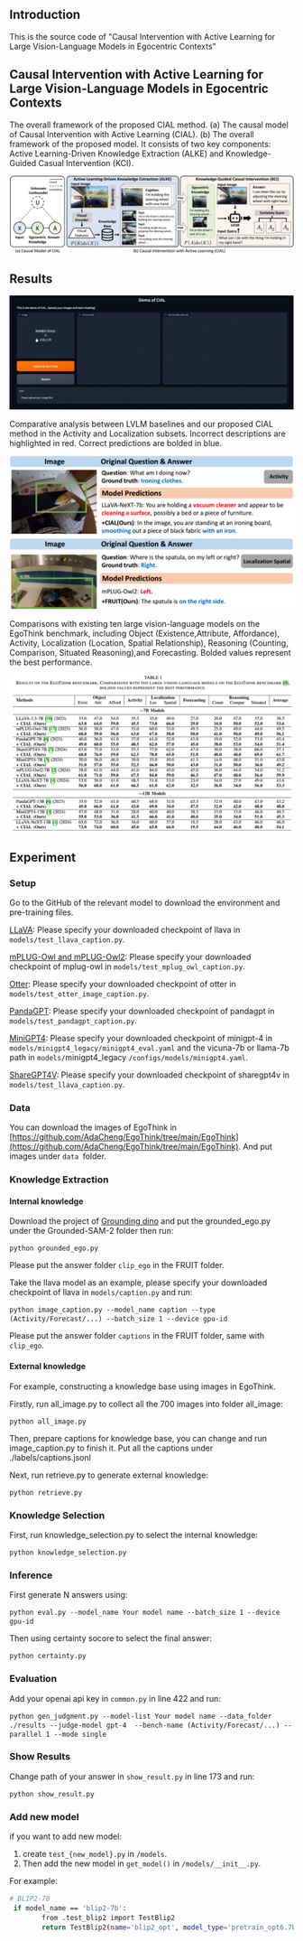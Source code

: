 ## Introduction

This is the source code of "Causal Intervention with Active Learning for Large Vision-Language Models in Egocentric Contexts"

## Causal Intervention with Active Learning for Large Vision-Language Models in Egocentric Contexts

The overall framework of the proposed CIAL method. (a) The causal model of Causal Intervention with Active Learning (CIAL). (b) The overall framework of the proposed model. It consists of two key components: Active Learning-Driven Knowledge Extraction (ALKE) and Knowledge-Guided Casual Intervention (KCI).

![fame](./figs/frame.png)

## Results

![demo](figs/CIALdemo.gif)

Comparative analysis between LVLM baselines and our proposed CIAL method in the Activity and Localization subsets. Incorrect descriptions are highlighted in red. Correct predictions are bolded in blue.

![cases](figs/cases.png)

Comparisons with existing ten large vision-language models on the EgoThink benchmark, including Object (Existence,Attribute, Affordance), Activity, Localization (Location, Spatial Relationship), Reasoning (Counting, Comparison, Situated Reasoning),and Forecasting. Bolded values represent the best performance.

![result-13b](figs/result.png)

## Experiment

### Setup

Go to the GitHub of the relevant model to download the environment and pre-training files.

[LLaVA](https://github.com/haotian-liu/LLaVA): Please specify your downloaded checkpoint of llava in `models/test_llava_caption.py`.

[mPLUG-Owl and mPLUG-Owl2](https://github.com/X-PLUG/mPLUG-Owl): Please specify your downloaded checkpoint of mplug-owl in `models/test_mplug_owl_caption.py`.

[Otter](https://github.com/Luodian/Otter): Please specify your downloaded checkpoint of otter in `models/test_otter_image_caption.py`.

[PandaGPT](https://github.com/yxuansu/PandaGPT): Please specify your downloaded checkpoint of pandagpt in `models/test_pandagpt_caption.py`.

[MiniGPT4](https://github.com/Vision-CAIR/MiniGPT-4): Please specify your downloaded checkpoint of minigpt-4 in `models/minigpt4_legacy/minigpt4_eval.yaml` and the vicuna-7b or llama-7b path in `models/`minigpt4_legacy `/configs/models/minigpt4.yaml`.

[ShareGPT4V](https://github.com/ShareGPT4Omni/ShareGPT4V): Please specify your downloaded checkpoint of sharegpt4v in `models/test_llava_caption.py`.

### **Data**

You can download the images of EgoThink in [https://github.com/AdaCheng/EgoThink/tree/main/EgoThink](https://github.com/AdaCheng/EgoThink/tree/main/EgoThink). And put images under `data `folder.

### Knowledge Extraction

#### Internal knowledge

Download the project of [Grounding dino](https://github.com/IDEA-Research/Grounded-SAM-2) and put the grounded_ego.py under the Grounded-SAM-2 folder then run:

```
python grounded_ego.py
```

Please put the answer folder `clip_ego` in the FRUIT folder.

Take the llava model as an example, please specify your downloaded checkpoint of llava in `models/caption.py` and run:

```
python image_caption.py --model_name caption --type (Activity/Forecast/...) --batch_size 1 --device gpu-id
```

Please put the answer folder `captions` in the FRUIT folder, same with `clip_ego`.

#### External knowledge

For example, constructing a knowledge base using images in EgoThink.

Firstly, run all_image.py to collect all the 700 images into folder all_image:

```
python all_image.py
```

Then, prepare captions for knowledge base, you can change and run image_caption.py to finish it. Put all the captions under ./labels/captions.jsonl

Next, run retrieve.py to generate external knowledge:

```
python retrieve.py
```

### Knowledge Selection

First, run knowledge_selection.py to select the internal knowledge:

```
python knowledge_selection.py
```

### Inference

First generate N answers using:

```
python eval.py --model_name Your model name --batch_size 1 --device gpu-id
```

Then using certainty socore to select the final answer: 

```
python certainty.py
```

### Evaluation

Add your openai api key in `common.py` in line 422 and run:

```
python gen_judgment.py --model-list Your model name --data_folder ./results --judge-model gpt-4  --bench-name (Activity/Forecast/...) --parallel 1 --mode single
```

### Show Results

Change path of your answer in `show_result.py` in line 173 and run:

```
python show_result.py
```

### Add new model

if you want to add new model:

1. create `test_{new_model}.py` in `/models`.
2. Then add the new model in `get_model()` in `/models/__init__.py`.

For example:

```sh
# BLIP2-7B
 if model_name == 'blip2-7b':
        from .test_blip2 import TestBlip2
        return TestBlip2(name='blip2_opt', model_type='pretrain_opt6.7b', config_path='/models/blip_configs/blip2_pretrain_opt6.7b.yaml', device=device)
```
